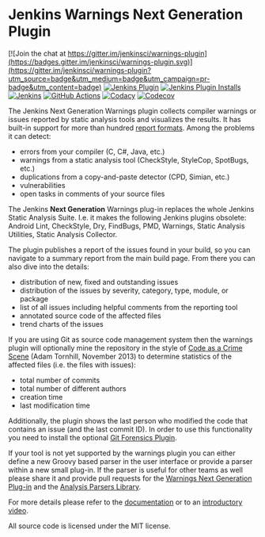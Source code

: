# Jenkins Warnings Next Generation Plugin

[![Join the chat at https://gitter.im/jenkinsci/warnings-plugin](https://badges.gitter.im/jenkinsci/warnings-plugin.svg)](https://gitter.im/jenkinsci/warnings-plugin?utm_source=badge&utm_medium=badge&utm_campaign=pr-badge&utm_content=badge)
[![Jenkins Plugin](https://img.shields.io/jenkins/plugin/v/warnings-ng.svg?label=latest%20version)](https://plugins.jenkins.io/warnings-ng)
[![Jenkins Plugin Installs](https://img.shields.io/jenkins/plugin/i/warnings-ng.svg?color=red)](https://plugins.jenkins.io/warnings-ng)
[![Jenkins](https://ci.jenkins.io/job/Plugins/job/warnings-ng-plugin/job/master/badge/icon?subject=Jenkins%20CI)](https://ci.jenkins.io/job/Plugins/job/warnings-ng-plugin/job/master/)
[![GitHub Actions](https://github.com/jenkinsci/warnings-ng-plugin/workflows/GitHub%20CI/badge.svg?branch=master)](https://github.com/jenkinsci/warnings-ng-plugin/actions)
[![Codacy](https://api.codacy.com/project/badge/Grade/2a5c80b9064749a09d128f89f661d1c3)](https://www.codacy.com/app/uhafner/warnings-ng-plugin?utm_source=github.com&amp;utm_medium=referral&amp;utm_content=jenkinsci/warnings-ng-plugin&amp;utm_campaign=Badge_Grade)
[![Codecov](https://codecov.io/gh/jenkinsci/warnings-ng-plugin/branch/master/graph/badge.svg)](https://codecov.io/gh/jenkinsci/warnings-ng-plugin/branch/master)

The Jenkins Next Generation Warnings plugin collects compiler warnings or issues reported by static analysis tools and 
visualizes the results. It has built-in support for more than hundred [report formats](SUPPORTED-FORMATS.md). 
Among the problems it can detect:
- errors from your compiler (C, C#, Java, etc.)
- warnings from a static analysis tool (CheckStyle, StyleCop, SpotBugs, etc.)
- duplications from a copy-and-paste detector (CPD, Simian, etc.)
- vulnerabilities
- open tasks in comments of your source files

The Jenkins **Next Generation** Warnings plug-in replaces the whole Jenkins Static Analysis Suite. 
I.e. it makes the following Jenkins plugins obsolete:
Android Lint, CheckStyle, Dry, FindBugs, PMD, Warnings, Static Analysis Utilities, Static Analysis Collector.

The plugin publishes a report of the issues found in your build, so you can navigate to a summary report from the 
main build page. From there you can also dive into the details: 
- distribution of new, fixed and outstanding issues
- distribution of the issues by severity, category, type, module, or package
- list of all issues including helpful comments from the reporting tool
- annotated source code of the affected files
- trend charts of the issues

If you are using Git as source code management system then the warnings plugin will optionally mine 
the repository in the style of 
[Code as a Crime Scene](https://www.adamtornhill.com/articles/crimescene/codeascrimescene.htm) 
(Adam Tornhill, November 2013) to determine statistics of the affected files (i.e. the files with issues):
- total number of commits 
- total number of different authors
- creation time
- last modification time

Additionally, the plugin shows the last person who modified the code that contains an issue (and the last commit ID).
In order to use this functionality you need to install the optional 
[Git Forensics Plugin](https://github.com/jenkinsci/git-forensics-plugin).

If your tool is not yet supported by the warnings plugin you can either define a new Groovy based parser in the 
user interface or provide a parser within a new small plug-in. If the parser is useful for other teams as well 
please share it and provide pull requests for the 
[Warnings Next Generation Plug-in](https://github.com/jenkinsci/warnings-ng-plugin/pulls) and 
the [Analysis Parsers Library](https://github.com/jenkinsci/analysis-model/pulls). 

For more details please refer to the [documentation](doc/Documentation.md) or to an 
[introductory video](https://www.youtube.com/watch?v=0GcEqML8nys).

All source code is licensed under the MIT license.


